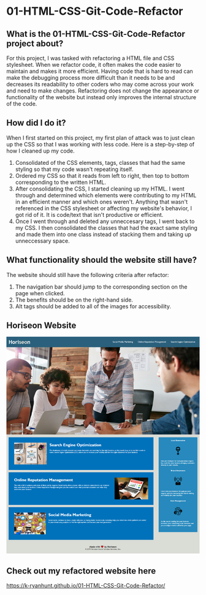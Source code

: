 # 01-HTML-CSS-Git-Code-Refactor

## What is the 01-HTML-CSS-Git-Code-Refactor project about?

For this project, I was tasked with refactoring a HTML file and CSS stylesheet.  When we refactor code, it often makes the code easier to maintain and makes it more efficient.  Having code that is hard to read can make the debugging process more difficult than it needs to be and decreases its readability to other coders who may come across your work and need to make changes.  Refactoring does not change the appearance or functionality of the website but instead only improves the internal structure of the code. 

## How did I do it?

When I first started on this project, my first plan of attack was to just clean up the CSS so that I was working with less code. Here is a step-by-step of how I cleaned up my code.
1. Consolidated of the CSS elements, tags, classes that had the same styling so that my code wasn't repeating itself.
2. Ordered my CSS so that it reads from left to right, then top to bottom corresponding to the written HTML.
3. After consolidating the CSS, I started cleaning up my HTML.  I went through and determined which elements were contributing to my HTML in an efficient manner and which ones weren't.  Anything that wasn't referenced in the CSS stylesheet or affecting my website's behavior, I got rid of it.  It is code/text that isn't productive or efficient.
4. Once I went through and deleted any unneccesary tags, I went back to my CSS.  I then consolidated the classes that had the exact same styling and made them into one class instead of stacking them and taking up unneccessary space.

## What functionality should the website still have?

The website should still have the following criteria after refactor:
1. The navigation bar should jump to the corresponding section on the page when clicked.
2. The benefits should be on the right-hand side.
3. Alt tags should be added to all of the images for accessibility.

## Horiseon Website
![Screenshot](./assets/images/Screenshot.png)

## Check out my refactored website here
https://k-ryanhunt.github.io/01-HTML-CSS-Git-Code-Refactor/
